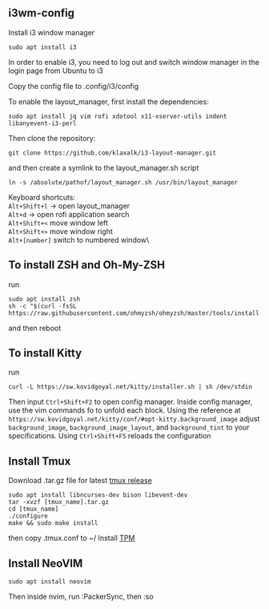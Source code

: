 ## i3wm-config
Install i3 window manager
```
sudo apt install i3
```

In order to enable i3, you need to log out and switch window manager in the login page from Ubuntu to i3

Copy the config file to .config/i3/config

To enable the layout_manager, first install the dependencies:
```
sudo apt install jq vim rofi xdotool x11-xserver-utils indent libanyevent-i3-perl
```

Then clone the repository:
```
git clone https://github.com/klaxalk/i3-layout-manager.git
```

and then create a symlink to the layout_manager.sh script
```
ln -s /absolute/pathof/layout_manager.sh /usr/bin/layout_manager
```

Keyboard shortcuts:\
`Alt+Shift+l` -> open layout_manager\
`Alt+d` -> open rofi application search\
`Alt+Shift+<` move window left\
`Alt+Shift+>` move window right\
`Alt+[number]` switch to numbered window\

## To install ZSH and Oh-My-ZSH
run
```
sudo apt install zsh
sh -c "$(curl -fsSL https://raw.githubusercontent.com/ohmyzsh/ohmyzsh/master/tools/install.sh)"
```
and then reboot

## To install Kitty
run
```
curl -L https://sw.kovidgoyal.net/kitty/installer.sh | sh /dev/stdin
```

Then input `Ctrl+Shift+F2` to open config manager. Inside config manager, use the vim commands fo to unfold each block.
Using the reference at `https://sw.kovidgoyal.net/kitty/conf/#opt-kitty.background_image` adjust `background_image`, `background_image_layout`, and `background_tint` to your specifications. Using `Ctrl+Shift+F5` reloads the configuration

## Install Tmux

Download .tar.gz file for latest [tmux release](https://github.com/tmux/tmux/releases)
```
sudo apt install libncurses-dev bison libevent-dev
tar -xvzf [tmux_name].tar.gz
cd [tmux_name]
./configure
make && sudo make install
```

then copy .tmux.conf to ~/
Install [TPM](https://github.com/tmux-plugins/tpm)

## Install NeoVIM
```
sudo apt install neovim
```
Then inside nvim, run :PackerSync, then :so 

